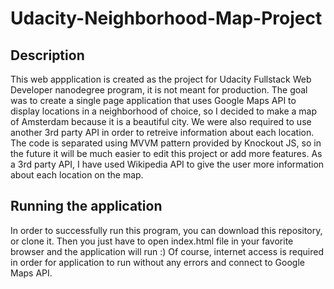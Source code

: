 # Udacity-Neighborhood-Map-Project

## Description

This web appplication is created as the project for Udacity Fullstack Web Developer nanodegree program, it is not meant for production.
The goal was to create a single page application that uses Google Maps API to display locations in a neighborhood of choice, so I decided to make a map of Amsterdam because it is a beautiful city.
We were also required to use another 3rd party API in order to retreive information about each location.
The code is separated using MVVM pattern provided by Knockout JS, so in the future it will be much easier to edit this project or add more features. As a 3rd party API, I have used Wikipedia API to give the user more information about each location on the map.

## Running the application

In order to successfully run this program, you can download this repository, or clone it.
Then you just have to open index.html file in your favorite browser and the application will run :)
Of course, internet access is required in order for application to run without any errors and connect to Google Maps API.

